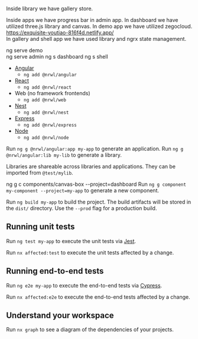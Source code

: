 Inside library we have gallery store.  
 
Inside apps we have 
progress bar in admin app.
In dashboard we have utilized three.js library and canvas.
In demo app we have utilized zegocloud. https://exquisite-youtiao-816f4d.netlify.app/  
In gallery and shell app we have used library and ngrx state management.

ng serve demo  
ng serve admin 
ng s dashboard
ng s shell  

- [Angular](https://angular.io)
  - `ng add @nrwl/angular`
- [React](https://reactjs.org)
  - `ng add @nrwl/react`
- Web (no framework frontends)
  - `ng add @nrwl/web`
- [Nest](https://nestjs.com)
  - `ng add @nrwl/nest`
- [Express](https://expressjs.com)
  - `ng add @nrwl/express`
- [Node](https://nodejs.org)
  - `ng add @nrwl/node`

Run `ng g @nrwl/angular:app my-app` to generate an application.
Run `ng g @nrwl/angular:lib my-lib` to generate a library.

Libraries are shareable across libraries and applications. They can be imported from `@test/mylib`.

ng g c components/canvas-box --project=dashboard
Run `ng g component my-component --project=my-app` to generate a new component.

Run `ng build my-app` to build the project. The build artifacts will be stored in the `dist/` directory. Use the `--prod` flag for a production build.

## Running unit tests

Run `ng test my-app` to execute the unit tests via [Jest](https://jestjs.io).

Run `nx affected:test` to execute the unit tests affected by a change.

## Running end-to-end tests

Run `ng e2e my-app` to execute the end-to-end tests via [Cypress](https://www.cypress.io).

Run `nx affected:e2e` to execute the end-to-end tests affected by a change.

## Understand your workspace

Run `nx graph` to see a diagram of the dependencies of your projects.
